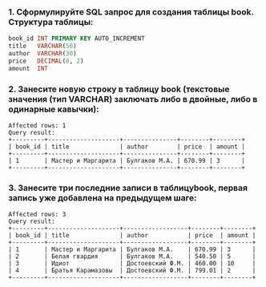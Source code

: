 ### 1. Сформулируйте SQL запрос для создания таблицы book. Структура таблицы:

```sql
book_id INT PRIMARY KEY AUTO_INCREMENT
title   VARCHAR(50)
author  VARCHAR(30)
price   DECIMAL(8, 2)
amount  INT
```

### 2. Занесите новую строку в таблицу book (текстовые значения (тип VARCHAR) заключать либо в двойные, либо в одинарные кавычки):
```
Affected rows: 1
Query result:
+---------+--------------------+---------------+--------+--------+
| book_id | title              | author        | price  | amount |
+---------+--------------------+---------------+--------+--------+
| 1       | Мастер и Маргарита | Булгаков М.А. | 670.99 | 3      |
+---------+--------------------+---------------+--------+--------+
```

### 3. Занесите три последние записи в таблицуbook,  первая запись уже добавлена на предыдущем шаге:
```
Affected rows: 3
Query result:
+---------+--------------------+------------------+--------+--------+
| book_id | title              | author           | price  | amount |
+---------+--------------------+------------------+--------+--------+
| 1       | Мастер и Маргарита | Булгаков М.А.    | 670.99 | 3      |
| 2       | Белая гвардия      | Булгаков М.А.    | 540.50 | 5      |
| 3       | Идиот              | Достоевский Ф.М. | 460.00 | 10     |
| 4       | Братья Карамазовы  | Достоевский Ф.М. | 799.01 | 2      |
+---------+--------------------+------------------+--------+--------+
```